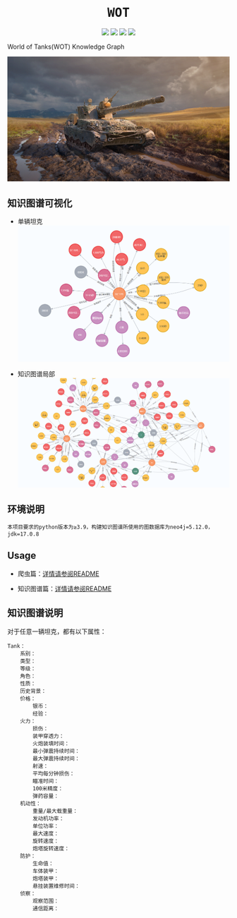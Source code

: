 <p align="center"><h1 align="center" style="font-family:Consolas, Monaco, 'Andale Mono', monospace">WOT</h1></p>

<p align="center">
    <a href=""><img src="https://img.shields.io/badge/author-xiayouran-orange.svg"></a>
    <a href="./LICENSE"><img src="https://img.shields.io/badge/license-Apache--2.0-blue.svg"></a>
    <a href=""><img src="https://img.shields.io/badge/python-3.9+-aff.svg"></a>
    <a href=""><img src="https://img.shields.io/badge/os-linux%2C%20win%2C%20mac-pink.svg"></a>
</p>

World of Tanks(WOT) Knowledge Graph

![WOT](imgs/tank.jpg)

## 知识图谱可视化
- 单辆坦克
![WOT](imgs/kg1.jpg)

- 知识图谱局部
![WOT](imgs/kg2.jpg)

## 环境说明
    本项目要求的python版本为≥3.9，构建知识图谱所使用的图数据库为neo4j=5.12.0，jdk=17.0.8

## Usage
- 爬虫篇：[详情请参阅README](spider/README.md)

- 知识图谱篇：[详情请参阅README](libs/README.md)

## 知识图谱说明
对于任意一辆坦克，都有以下属性：

    Tank：
        系别：
        类型：
        等级：
        角色：
        性质：
        历史背景：
        价格：
            银币：
            经验：
        火力：
            损伤：
            装甲穿透力：
            火炮装填时间：
            最小弹震持续时间：
            最大弹震持续时间：
            射速：
            平均每分钟损伤：
            瞄准时间：
            100米精度：
            弹药容量：
        机动性：
            重量/最大载重量：
            发动机功率：
            单位功率：
            最大速度：
            旋转速度：
            炮塔旋转速度：
        防护：
            生命值：
            车体装甲：
            炮塔装甲：
            悬挂装置维修时间：
        侦察：
            观察范围：
            通信距离：
